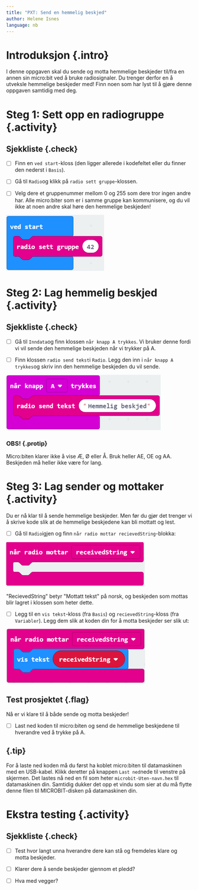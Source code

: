 ```yaml
---
title: "PXT: Send en hemmelig beskjed"
author: Helene Isnes
language: nb
---
```



# Introduksjon {.intro}

I denne oppgaven skal du sende og motta hemmelige beskjeder til/fra en annen sin micro:bit ved å bruke radiosignaler. Du trenger derfor en å utveksle hemmelige beskjeder med! Finn noen som har lyst til å gjøre denne oppgaven samtidig med deg.


# Steg 1: Sett opp en radiogruppe {.activity}

## Sjekkliste {.check}

- [ ] Finn en `ved start`-kloss (den ligger allerede i kodefeltet eller du finner den nederst i `Basis`). 

- [ ] Gå til `Radio`og klikk på `radio sett gruppe`-klossen. 

- [ ] Velg dere et gruppenummer mellom 0 og 255 som dere tror ingen andre har. Alle micro:biter som er i samme gruppe kan kommunisere, og du vil ikke at noen andre skal høre den hemmelige beskjeden!

![Bilde som viser radio sett gruppe til 42 kloss inni ved start klossen](radiogruppe.png)


# Steg 2: Lag hemmelig beskjed {.activity}

## Sjekkliste {.check}

- [ ] Gå til `Inndata`og finn klossen `når knapp A trykkes`. Vi bruker denne fordi vi vil sende den hemmelige beskjeden når vi trykker på A. 

- [ ] Finn klossen `radio send tekst`i `Radio`. Legg den inn i `når knapp A trykkes`og skriv inn den hemmelige beskjeden du vil sende. 

![Bilde som viser at når A trykkes så skal radio sende teksten "Hemmelig beskjed"](hemmelig_beskjed.png)

### OBS! {.protip}

Micro:biten klarer ikke å vise Æ, Ø eller Å. Bruk heller AE, OE og AA. Beskjeden må heller ikke være for lang. 


# Steg 3: Lag sender og mottaker {.activity}

Du er nå klar til å sende hemmelige beskjeder. Men før du gjør det trenger vi å skrive kode slik at de hemmelige beskjedene kan bli mottatt og lest. 

- [ ] Gå til `Radio`igjen og finn `når radio mottar recievedString`-blokka:

![Bilde som viser når radio mottar recievedString klossen](naar_radio_mottar.png)

"RecievedString" betyr "Mottatt tekst" på norsk, og beskjeden som mottas blir lagret i klossen som heter dette. 

- [ ] Legg til en `vis tekst`-kloss (fra `Basis`) og `recievedString`-kloss (fra `Variabler`). Legg dem slik at koden din for å motta beskjeder ser slik ut:

![Bilde som viser vis tekst recieved string klossen inni når radio mottar recievedString klossen](vis_mottat_beskjed.png)

## Test prosjektet {.flag}

Nå er vi klare til å både sende og motta beskjeder!

- [ ] Last ned koden til micro:biten og send de hemmelige beskjedene til hverandre ved å trykke på A. 

## {.tip}

For å laste ned koden må du først ha koblet micro:biten til datamaskinen med en USB-kabel. Klikk deretter på knappen `Last ned`nede til venstre på skjermen. Det lastes nå ned en fil som heter `microbit-Uten-navn.hex` til datamaskinen
  din. Samtidig dukker det opp et vindu som sier at du må flytte denne filen til
  MICROBIT-disken på datamaskinen din.


# Ekstra testing {.activity}

## Sjekkliste {.check}

- [ ] Test hvor langt unna hverandre dere kan stå og fremdeles klare og motta beskjeder.

- [ ] Klarer dere å sende beskjeder gjennom et pledd?

- [ ] Hva med vegger?
